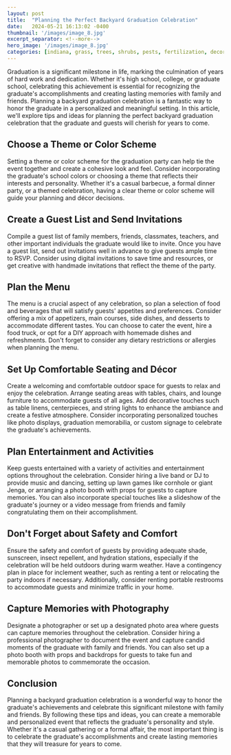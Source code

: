 ```yaml
---
layout: post
title:  "Planning the Perfect Backyard Graduation Celebration"
date:   2024-05-21 16:13:02 -0400
thumbnail: '/images/image_8.jpg'
excerpt_separator: <!--more-->
hero_image: '/images/image_8.jpg'
categories: [indiana, grass, trees, shrubs, pests, fertilization, decoration, curb appeal, garden, flowers, recreation]
---
```

Graduation is a significant milestone in life, marking the culmination of years of hard work and dedication. <!--more-->Whether it's high school, college, or graduate school, celebrating this achievement is essential for recognizing the graduate's accomplishments and creating lasting memories with family and friends. Planning a backyard graduation celebration is a fantastic way to honor the graduate in a personalized and meaningful setting. In this article, we'll explore tips and ideas for planning the perfect backyard graduation celebration that the graduate and guests will cherish for years to come.

## Choose a Theme or Color Scheme
Setting a theme or color scheme for the graduation party can help tie the event together and create a cohesive look and feel. Consider incorporating the graduate's school colors or choosing a theme that reflects their interests and personality. Whether it's a casual barbecue, a formal dinner party, or a themed celebration, having a clear theme or color scheme will guide your planning and décor decisions.

## Create a Guest List and Send Invitations
Compile a guest list of family members, friends, classmates, teachers, and other important individuals the graduate would like to invite. Once you have a guest list, send out invitations well in advance to give guests ample time to RSVP. Consider using digital invitations to save time and resources, or get creative with handmade invitations that reflect the theme of the party.

## Plan the Menu
The menu is a crucial aspect of any celebration, so plan a selection of food and beverages that will satisfy guests' appetites and preferences. Consider offering a mix of appetizers, main courses, side dishes, and desserts to accommodate different tastes. You can choose to cater the event, hire a food truck, or opt for a DIY approach with homemade dishes and refreshments. Don't forget to consider any dietary restrictions or allergies when planning the menu.

## Set Up Comfortable Seating and Décor
Create a welcoming and comfortable outdoor space for guests to relax and enjoy the celebration. Arrange seating areas with tables, chairs, and lounge furniture to accommodate guests of all ages. Add decorative touches such as table linens, centerpieces, and string lights to enhance the ambiance and create a festive atmosphere. Consider incorporating personalized touches like photo displays, graduation memorabilia, or custom signage to celebrate the graduate's achievements.

## Plan Entertainment and Activities
Keep guests entertained with a variety of activities and entertainment options throughout the celebration. Consider hiring a live band or DJ to provide music and dancing, setting up lawn games like cornhole or giant Jenga, or arranging a photo booth with props for guests to capture memories. You can also incorporate special touches like a slideshow of the graduate's journey or a video message from friends and family congratulating them on their accomplishment.

## Don't Forget about Safety and Comfort
Ensure the safety and comfort of guests by providing adequate shade, sunscreen, insect repellent, and hydration stations, especially if the celebration will be held outdoors during warm weather. Have a contingency plan in place for inclement weather, such as renting a tent or relocating the party indoors if necessary. Additionally, consider renting portable restrooms to accommodate guests and minimize traffic in your home.

## Capture Memories with Photography
Designate a photographer or set up a designated photo area where guests can capture memories throughout the celebration. Consider hiring a professional photographer to document the event and capture candid moments of the graduate with family and friends. You can also set up a photo booth with props and backdrops for guests to take fun and memorable photos to commemorate the occasion.

## Conclusion
Planning a backyard graduation celebration is a wonderful way to honor the graduate's achievements and celebrate this significant milestone with family and friends. By following these tips and ideas, you can create a memorable and personalized event that reflects the graduate's personality and style. Whether it's a casual gathering or a formal affair, the most important thing is to celebrate the graduate's accomplishments and create lasting memories that they will treasure for years to come.
